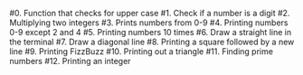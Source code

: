 #0. Function that checks for upper case
#1. Check if a number is a digit
#2. Multiplying two integers
#3. Prints numbers from 0-9
#4. Printing numbers 0-9 except 2 and 4
#5. Printing numbers 10 times
#6. Draw a straight line in the terminal
#7. Draw a diagonal line
#8. Printing a square followed by a new line
#9. Printing FizzBuzz
#10. Printing out a triangle
#11. Finding prime numbers
#12. Printing an integer
